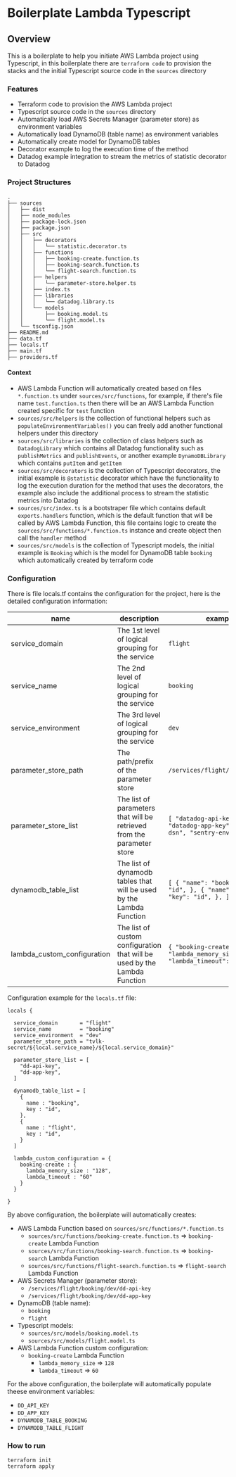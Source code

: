 # Boilerplate Lambda Typescript

## Overview

This is a boilerplate to help you initiate AWS Lambda project using Typescript, in this boilerplate there are `terraform code` to provision the stacks and the initial Typescript source code in the `sources` directory

### Features

- Terraform code to provision the AWS Lambda project
- Typescript source code in the `sources` directory
- Automatically load AWS Secrets Manager (parameter store) as environment variables
- Automatically load DynamoDB (table name) as environment variables
- Automatically create model for DynamoDB tables
- Decorator example to log the execution time of the method
- Datadog example integration to stream the metrics of statistic decorator to Datadog

### Project Structures

```
.
├── sources
│   ├── dist
│   ├── node_modules
│   ├── package-lock.json
│   ├── package.json
│   ├── src
│   │   ├── decorators
│   │   │   └── statistic.decorator.ts
│   │   ├── functions
│   │   │   ├── booking-create.function.ts
│   │   │   ├── booking-search.function.ts
│   │   │   └── flight-search.function.ts
│   │   ├── helpers
│   │   │   └── parameter-store.helper.ts
│   │   ├── index.ts
│   │   ├── libraries
│   │   │   └── datadog.library.ts
│   │   └── models
│   │       ├── booking.model.ts
│   │       └── flight.model.ts
│   └── tsconfig.json
├── README.md
├── data.tf
├── locals.tf
├── main.tf
├── providers.tf
```

#### Context

- AWS Lambda Function will automatically created based on files `*.function.ts` under `sources/src/functions`, for example, if there's file name `test.function.ts` then there will be an AWS Lambda Function created specific for `test` function
- `sources/src/helpers` is the collection of functional helpers such as `populateEnvironmentVariables()` you can freely add another functional helpers under this directory
- `sources/src/libraries` is the collection of class helpers such as `DatadogLibrary` which contains all Datadog functionality such as `publishMetrics` and `publishEvents`, or another example `DynamoDBLibrary` which contains `putItem` and `getItem`
- `sources/src/decorators` is the collection of Typescript decorators, the initial example is `@statistic` decorator which have the functionality to log the execution duration for the method that uses the decorators, the example also include the additional process to stream the statistic metrics into Datadog
- `sources/src/index.ts` is a bootstraper file which contains default `exports.handlers` function, which is the default function that will be called by AWS Lambda Function, this file contains logic to create the `sources/src/functions/*.function.ts` instance and create object then call the `handler` method
- `sources/src/models` is the collection of Typescript models, the initial example is `Booking` which is the model for DynamoDB table `booking` which automatically created by terraform code

### Configuration

There is file locals.tf contains the configuration for the project, here is the detailed configuration information:

| name                        | description                                                               | example                                                                                                 |
| --------------------------- | ------------------------------------------------------------------------- | ------------------------------------------------------------------------------------------------------- |
| service_domain              | The 1st level of logical grouping for the service                         | `flight`                                                                                                |
| service_name                | The 2nd level of logical grouping for the service                         | `booking`                                                                                               |
| service_environment         | The 3rd level of logical grouping for the service                         | `dev`                                                                                                   |
| parameter_store_path        | The path/prefix of the parameter store                                    | `/services/flight/booking/dev/`                                                                         |
| parameter_store_list        | The list of parameters that will be retrieved from the parameter store    | `[ "datadog-api-key", "datadog-app-key", "sentry-dsn", "sentry-environment", ]`                         |
| dynamodb_table_list         | The list of dynamodb tables that will be used by the Lambda Function      | `[ { "name": "booking", "key": "id", }, { "name": "flight", "key": "id", }, ]` |
| lambda_custom_configuration | The list of custom configuration that will be used by the Lambda Function | `{ "booking-create": { "lambda_memory_size": "1024", "lambda_timeout": "300", } }`                         |

Configuration example for the `locals.tf` file:

```
locals {

  service_domain       = "flight"
  service_name         = "booking"
  service_environment  = "dev"
  parameter_store_path = "tvlk-secret/${local.service_name}/${local.service_domain}"

  parameter_store_list = [
    "dd-api-key",
    "dd-app-key",
  ]

  dynamodb_table_list = [
    {
      name : "booking",
      key : "id",
    },
    {
      name : "flight",
      key : "id",
    }
  ]

  lambda_custom_configuration = {
    booking-create : {
      lambda_memory_size : "128",
      lambda_timeout : "60"
    }
  }

}
```

By above configuration, the boilerplate will automatically creates:
- AWS Lambda Function based on `sources/src/functions/*.function.ts`
    - `sources/src/functions/booking-create.function.ts` => `booking-create` Lambda Function
    - `sources/src/functions/booking-search.function.ts` => `booking-search` Lambda Function
    - `sources/src/functions/flight-search.function.ts` => `flight-search` Lambda Function
- AWS Secrets Manager (parameter store):
    - `/services/flight/booking/dev/dd-api-key`
    - `/services/flight/booking/dev/dd-app-key`
- DynamoDB (table name):
    - `booking`
    - `flight`
- Typescript models:
    - `sources/src/models/booking.model.ts`
    - `sources/src/models/flight.model.ts`
- AWS Lambda Function custom configuration:
    - `booking-create` Lambda Function
        - `lambda_memory_size` => `128`
        - `lambda_timeout` => `60`

For the above configuration, the boilerplate will automatically populate theese environment variables:
- `DD_API_KEY`
- `DD_APP_KEY`
- `DYNAMODB_TABLE_BOOKING`
- `DYNAMODB_TABLE_FLIGHT`

### How to run
```
terraform init
terraform apply
```
